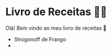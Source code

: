 # Livro de Receitas :man_cook:



Olá! Bem vindo ao meu livro de receitas :wave:

- Strogonoff de Frango
- 
